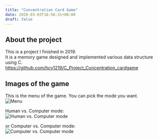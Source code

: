 ```yaml
---
title: "Concentration Card Game"
date: 2020-03-03T16:58:31+08:00
draft: false
---
```

## About the project

This is a project I finished in 2019.   
It is a memory game designed and implemented various data structure using C.  
<https://github.com/hcy1219/C_Project_Concentration_cardgame>  


## Images of the game
  
This is the menu of the game. You can pick the mode you want.    
![Menu](/images/Project_img/Menu.jpg) 

Human vs. Computer mode:  
![Human vs. Computer mode](/images/Project_img/HumCom_PlipSuc.jpg)    
  
or Computer vs. Computer mode:  
![Computer vs. Computer mode](/images/Project_img/ComCom.jpg)  






